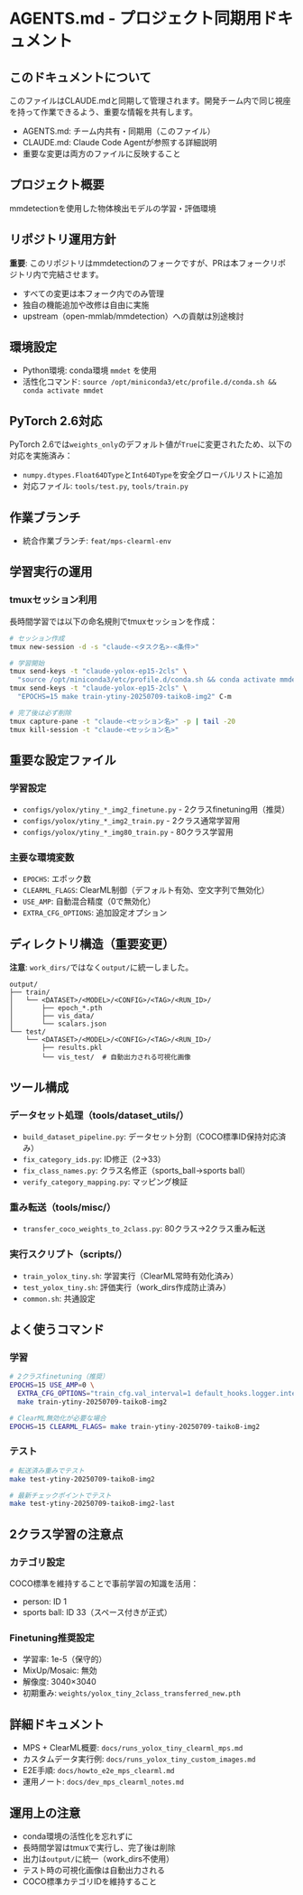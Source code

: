 # AGENTS.md - プロジェクト同期用ドキュメント

## このドキュメントについて
このファイルはCLAUDE.mdと同期して管理されます。開発チーム内で同じ視座を持って作業できるよう、重要な情報を共有します。
- AGENTS.md: チーム内共有・同期用（このファイル）
- CLAUDE.md: Claude Code Agentが参照する詳細説明
- 重要な変更は両方のファイルに反映すること

## プロジェクト概要
mmdetectionを使用した物体検出モデルの学習・評価環境

## リポジトリ運用方針
**重要**: このリポジトリはmmdetectionのフォークですが、PRは本フォークリポジトリ内で完結させます。
- すべての変更は本フォーク内でのみ管理
- 独自の機能追加や改修は自由に実施
- upstream（open-mmlab/mmdetection）への貢献は別途検討

## 環境設定
- Python環境: conda環境 `mmdet` を使用
- 活性化コマンド: `source /opt/miniconda3/etc/profile.d/conda.sh && conda activate mmdet`

## PyTorch 2.6対応
PyTorch 2.6では`weights_only`のデフォルト値が`True`に変更されたため、以下の対応を実施済み：
- `numpy.dtypes.Float64DType`と`Int64DType`を安全グローバルリストに追加
- 対応ファイル: `tools/test.py`, `tools/train.py`

## 作業ブランチ
- 統合作業ブランチ: `feat/mps-clearml-env`

## 学習実行の運用

### tmuxセッション利用
長時間学習では以下の命名規則でtmuxセッションを作成：

```bash
# セッション作成
tmux new-session -d -s "claude-<タスク名>-<条件>"

# 学習開始
tmux send-keys -t "claude-yolox-ep15-2cls" \
  "source /opt/miniconda3/etc/profile.d/conda.sh && conda activate mmdet" C-m
tmux send-keys -t "claude-yolox-ep15-2cls" \
  "EPOCHS=15 make train-ytiny-20250709-taikoB-img2" C-m

# 完了後は必ず削除
tmux capture-pane -t "claude-<セッション名>" -p | tail -20
tmux kill-session -t "claude-<セッション名>"
```

## 重要な設定ファイル

### 学習設定
- `configs/yolox/ytiny_*_img2_finetune.py` - 2クラスfinetuning用（推奨）
- `configs/yolox/ytiny_*_img2_train.py` - 2クラス通常学習用
- `configs/yolox/ytiny_*_img80_train.py` - 80クラス学習用

### 主要な環境変数
- `EPOCHS`: エポック数
- `CLEARML_FLAGS`: ClearML制御（デフォルト有効、空文字列で無効化）
- `USE_AMP`: 自動混合精度（0で無効化）
- `EXTRA_CFG_OPTIONS`: 追加設定オプション

## ディレクトリ構造（重要変更）
**注意**: `work_dirs/`ではなく`output/`に統一しました。

```
output/
├── train/
│   └── <DATASET>/<MODEL>/<CONFIG>/<TAG>/<RUN_ID>/
│       ├── epoch_*.pth
│       ├── vis_data/
│       └── scalars.json
└── test/
    └── <DATASET>/<MODEL>/<CONFIG>/<TAG>/<RUN_ID>/
        ├── results.pkl
        └── vis_test/  # 自動出力される可視化画像
```

## ツール構成

### データセット処理（tools/dataset_utils/）
- `build_dataset_pipeline.py`: データセット分割（COCO標準ID保持対応済み）
- `fix_category_ids.py`: ID修正（2→33）
- `fix_class_names.py`: クラス名修正（sports_ball→sports ball）
- `verify_category_mapping.py`: マッピング検証

### 重み転送（tools/misc/）
- `transfer_coco_weights_to_2class.py`: 80クラス→2クラス重み転送

### 実行スクリプト（scripts/）
- `train_yolox_tiny.sh`: 学習実行（ClearML常時有効化済み）
- `test_yolox_tiny.sh`: 評価実行（work_dirs作成防止済み）
- `common.sh`: 共通設定

## よく使うコマンド

### 学習
```bash
# 2クラスfinetuning（推奨）
EPOCHS=15 USE_AMP=0 \
  EXTRA_CFG_OPTIONS="train_cfg.val_interval=1 default_hooks.logger.interval=20" \
  make train-ytiny-20250709-taikoB-img2

# ClearML無効化が必要な場合
EPOCHS=15 CLEARML_FLAGS= make train-ytiny-20250709-taikoB-img2
```

### テスト
```bash
# 転送済み重みでテスト
make test-ytiny-20250709-taikoB-img2

# 最新チェックポイントでテスト
make test-ytiny-20250709-taikoB-img2-last
```

## 2クラス学習の注意点

### カテゴリ設定
COCO標準を維持することで事前学習の知識を活用：
- person: ID 1
- sports ball: ID 33（スペース付きが正式）

### Finetuning推奨設定
- 学習率: 1e-5（保守的）
- MixUp/Mosaic: 無効
- 解像度: 3040×3040
- 初期重み: `weights/yolox_tiny_2class_transferred_new.pth`

## 詳細ドキュメント
- MPS + ClearML概要: `docs/runs_yolox_tiny_clearml_mps.md`
- カスタムデータ実行例: `docs/runs_yolox_tiny_custom_images.md`
- E2E手順: `docs/howto_e2e_mps_clearml.md`
- 運用ノート: `docs/dev_mps_clearml_notes.md`

## 運用上の注意
- conda環境の活性化を忘れずに
- 長時間学習はtmuxで実行し、完了後は削除
- 出力は`output/`に統一（work_dirs不使用）
- テスト時の可視化画像は自動出力される
- COCO標準カテゴリIDを維持すること
